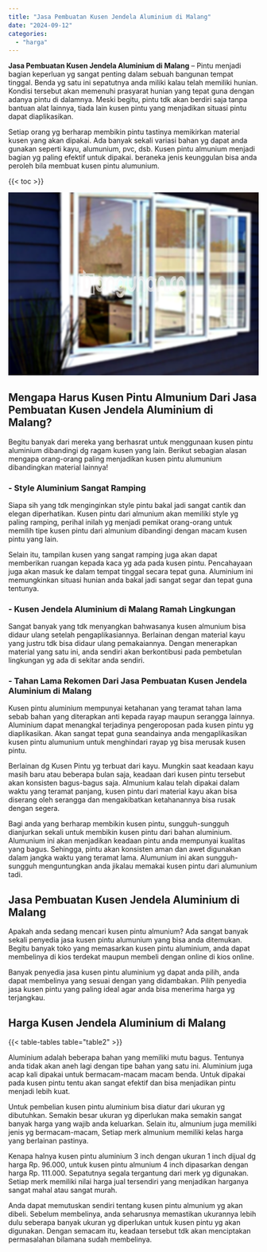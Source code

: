 ```yaml
---
title: "Jasa Pembuatan Kusen Jendela Aluminium di Malang"
date: "2024-09-12"
categories: 
  - "harga"
---
```


**Jasa Pembuatan Kusen Jendela Aluminium di Malang** – Pintu menjadi bagian keperluan yg sangat penting dalam sebuah bangunan tempat tinggal. Benda yg satu ini sepatutnya anda miliki kalau telah memiliki hunian. Kondisi tersebut akan memenuhi prasyarat hunian yang tepat guna dengan adanya pintu di dalamnya. Meski begitu, pintu tdk akan berdiri saja tanpa bantuan alat lainnya, tiada lain kusen pintu yang menjadikan situasi pintu dapat diaplikasikan.

Setiap orang yg berharap membikin pintu tastinya memikirkan material kusen yang akan dipakai. Ada banyak sekali variasi bahan yg dapat anda gunakan seperti kayu, alumunium, pvc, dsb. Kusen pintu almunium menjadi bagian yg paling efektif untuk dipakai. beraneka jenis keunggulan bisa anda peroleh bila membuat kusen pintu alumunium.

{{< toc >}}

![Jasa Pembuatan Kusen Jendela Aluminium di Malang](/images/harga-kusen-jendela-alumunium-19.png)

## Mengapa Harus Kusen Pintu Almunium Dari Jasa Pembuatan Kusen Jendela Aluminium di Malang?

Begitu banyak dari mereka yang berhasrat untuk menggunaan kusen pintu aluminium dibandingi dg ragam kusen yang lain. Berikut sebagian alasan mengapa orang-orang paling menjadikan kusen pintu alumunium dibandingkan material lainnya!

### \- Style Aluminium Sangat Ramping

Siapa sih yang tdk menginginkan style pintu bakal jadi sangat cantik dan elegan diperhatikan. Kusen pintu dari almunium akan memiliki style yg paling ramping, perihal inilah yg menjadi pemikat orang-orang untuk memilih tipe kusen pintu dari almunium dibandingi dengan macam kusen pintu yang lain.

Selain itu, tampilan kusen yang sangat ramping juga akan dapat memberikan ruangan kepada kaca yg ada pada kusen pintu. Pencahayaan juga akan masuk ke dalam tempat tinggal secara tepat guna. Aluminium ini memungkinkan situasi hunian anda bakal jadi sangat segar dan tepat guna tentunya.

### \- Kusen Jendela Aluminium di Malang Ramah Lingkungan

Sangat banyak yang tdk menyangkan bahwasanya kusen almunium bisa didaur ulang setelah pengaplikasiannya. Berlainan dengan material kayu yang justru tdk bisa didaur ulang pemakaiannya. Dengan menerapkan material yang satu ini, anda sendiri akan berkontibusi pada pembetulan lingkungan yg ada di sekitar anda sendiri.

### \- Tahan Lama Rekomen Dari Jasa Pembuatan Kusen Jendela Aluminium di Malang

Kusen pintu aluminium mempunyai ketahanan yang teramat tahan lama sebab bahan yang diterapkan anti kepada rayap maupun serangga lainnya. Aluminium dapat menangkal terjadinya pengeroposan pada kusen pintu yg diaplikasikan. Akan sangat tepat guna seandainya anda mengaplikasikan kusen pintu alumunium untuk menghindari rayap yg bisa merusak kusen pintu.

Berlainan dg Kusen Pintu yg terbuat dari kayu. Mungkin saat keadaan kayu masih baru atau beberapa bulan saja, keadaan dari kusen pintu tersebut akan konsisten bagus-bagus saja. Almunium kalau telah dipakai dalam waktu yang teramat panjang, kusen pintu dari material kayu akan bisa diserang oleh serangga dan mengakibatkan ketahanannya bisa rusak dengan segera.

Bagi anda yang berharap membikin kusen pintu, sungguh-sungguh dianjurkan sekali untuk membikin kusen pintu dari bahan aluminium. Alumunium ini akan menjadikan keadaan pintu anda mempunyai kualitas yang bagus. Sehingga, pintu akan konsisten aman dan awet digunakan dalam jangka waktu yang teramat lama. Alumunium ini akan sungguh-sungguh menguntungkan anda jikalau memakai kusen pintu dari alumunium tadi.

## Jasa Pembuatan Kusen Jendela Aluminium di Malang

Apakah anda sedang mencari kusen pintu almunium? Ada sangat banyak sekali penyedia jasa kusen pintu alumunium yang bisa anda ditemukan. Begitu banyak toko yang memasarkan kusen pintu aluminium, anda dapat membelinya di kios terdekat maupun membeli dengan online di kios online.

Banyak penyedia jasa kusen pintu aluminium yg dapat anda pilih, anda dapat membelinya yang sesuai dengan yang didambakan. Pilih penyedia jasa kusen pintu yang paling ideal agar anda bisa menerima harga yg terjangkau.

## Harga Kusen Jendela Aluminium di Malang

{{< table-tables table="table2" >}}

Aluminium adalah beberapa bahan yang memiliki mutu bagus. Tentunya anda tidak akan aneh lagi dengan tipe bahan yang satu ini. Aluminium juga acap kali dipakai untuk bermacam-macam macam benda. Untuk dipakai pada kusen pintu tentu akan sangat efektif dan bisa menjadikan pintu menjadi lebih kuat.

Untuk pembelian kusen pintu aluminium bisa diatur dari ukuran yg dibutuhkan. Semakin besar ukuran yg diperlukan maka semakin sangat banyak harga yang wajib anda keluarkan. Selain itu, almunium juga memiliki jenis yg bermacam-macam, Setiap merk almunium memiliki kelas harga yang berlainan pastinya.

Kenapa halnya kusen pintu aluminium 3 inch dengan ukuran 1 inch dijual dg harga Rp. 96.000, untuk kusen pintu almunium 4 inch dipasarkan dengan harga Rp. 111.000. Sepatutnya segala tergantung dari merk yg digunakan. Setiap merk memiliki nilai harga jual tersendiri yang menjadikan harganya sangat mahal atau sangat murah.

Anda dapat memutuskan sendiri tentang kusen pintu almunium yg akan dibeli. Sebelum membelinya, anda seharusnya memastikan ukurannya lebih dulu seberapa banyak ukuran yg diperlukan untuk kusen pintu yg akan digunakan. Dengan semacam itu, keadaan tersebut tdk akan menciptakan permasalahan bilamana sudah membelinya.

